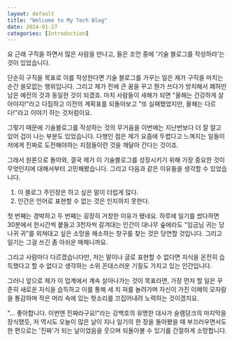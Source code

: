 ```yaml
---
layout: default
title: "Welcome to My Tech Blog"
date: 2024-01-27
categories: [Introduction]
---
```


요 근래 구직을 하면서 많은 사람을 만나고, 들은 조언 중에 '기술 블로그를 작성하라'는 것이 있었습니다.

단순히 구직을 목표로 이를 작성한다면 기술 블로그를 가꾸는 일은 제가 구직을 마치는 순간 쓸모없는 행위입니다. 그리고 제가 전에 큰 꿈을 꾸고 뭔가 쓰다가 방치해서 폐허만 남은 예전의 것과 동일한 것이 되겠죠. 마치 사람들이 새해가 되면 "올해는 건강하게 살아야지!"라고 다짐하고 이전의 계획표를 되돌아보고 "또 실패했었지만, 올해는 다르다!"라고 이야기 하는 것처럼이요.

그렇기 때문에 기술블로그를 작성하는 것의 무거움을 이번에는 지난번보다 더 잘 알고 있어 겁이 나는 부분도 있었습니다. 다행인 점은 제가 요즘에 두렵다고 느껴지는 일들이 저에게 진짜로 도전해야하는 지점들이란 것을 깨달아 간다는 것이죠.

그래서 원론으로 돌아와, 결국 제가 이 기술블로그를 성장시키기 위해 가장 중요한 것이 무엇인지에 대해서부터 고민해봤습니다. 그리고 다음과 같은 이유들을 생각할 수 있었습니다.

1. 이 블로그 주인장은 하고 싶은 말이 더럽게 많다.
2. 인간은 언어로 표현할 수 없는 것은 인지하지 못한다.

첫 번째는 경박하고 두 번째는 굉장히 거창한 이유가 됐네요. 하루에 일기를 썼다하면 30분에서 한시간씩 붙들고 3천자씩 갈겨대는 인간이 대나무 숲에라도 "임금님 귀는 당나귀 귀"를 외쳐대고 싶은 소망을 해소하는 창구를 찾는 것은 당연할 것입니다. 그리고 일기는 그걸 쓰긴 좀 아쉬운 매체니까요.

그리고 사람마다 다르겠습니다만, 저는 말이나 글로 표현할 수 없다면 지식을 온전히 습득했다고 할 수 없다고 생각하는 소위 꼰대스러운 기질도 가지고 있는 인간입니다.

그러니 앞으로 제가 이 업계에서 계속 살아나가는 것이 목표라면, 가장 먼저 할 일은 꾸준히 새로운 지식을 습득하고 이를 통해 세 치 혀를 놀려가며 자신이 가진 이해의 모자람을 통감하며 작은 머리 속에 있는 헛소리를 끄집어내려 노력하는 것이겠지요.

"... 좋아합니다. 이번엔 진짜라구요!"라는 강백호의 유명한 대사가 슬램덩크의 마지막을 장식했듯, 저 역시도 오늘이 많은 날이 지나 일기의 한 장을 돌아봤을 때 부끄러우면서도 한 편으로는 '진짜'가 되는 날이었음을 웃으며 되돌아볼 수 있기를 간절하게 소망합니다.

